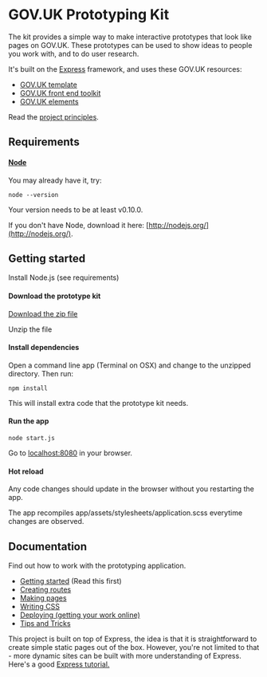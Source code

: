 # GOV.UK Prototyping Kit

The kit provides a simple way to make interactive prototypes that look like pages on GOV.UK. These prototypes can be used to show ideas to people you work with, and to do user research.

It's built on the [Express](http://expressjs.com/) framework, and uses these GOV.UK resources:

- [GOV.UK template](https://github.com/alphagov/govuk_template)
- [GOV.UK front end toolkit](https://github.com/alphagov/govuk_frontend_toolkit)
- [GOV.UK elements](https://github.com/alphagov/govuk_elements)

Read the [project principles](docs/principles.md).

## Requirements

#### [Node](http://nodejs.org/)

You may already have it, try:

```
node --version
```

Your version needs to be at least v0.10.0.

If you don't have Node, download it here: [http://nodejs.org/](http://nodejs.org/).

## Getting started

Install Node.js (see requirements)

#### Download the prototype kit

[Download the zip file](https://github.com/alphagov/govuk_prototype_kit/archive/master.zip)

Unzip the file

#### Install dependencies

Open a command line app (Terminal on OSX) and change to the unzipped directory. Then run:

```
npm install
```

This will install extra code that the prototype kit needs.

#### Run the app

```
node start.js
```

Go to [localhost:8080](http://localhost:8080) in your browser.

#### Hot reload

Any code changes should update in the browser without you restarting the app.

The app recompiles app/assets/stylesheets/application.scss everytime changes are observed.

## Documentation

Find out how to work with the prototyping application.

* [Getting started](docs/getting-started.md) (Read this first)
* [Creating routes](docs/creating-routes.md)
* [Making pages](docs/making-pages.md)
* [Writing CSS](docs/writing-css.md)
* [Deploying (getting your work online)](docs/deploying.md)
* [Tips and Tricks](docs/tips-and-tricks.md)

This project is built on top of Express, the idea is that it is straightforward to create simple static pages out of the box. However, you're not limited to that - more dynamic sites can be built with more understanding of Express. Here's a good [Express tutorial.](http://code.tutsplus.com/tutorials/introduction-to-express--net-33367)

